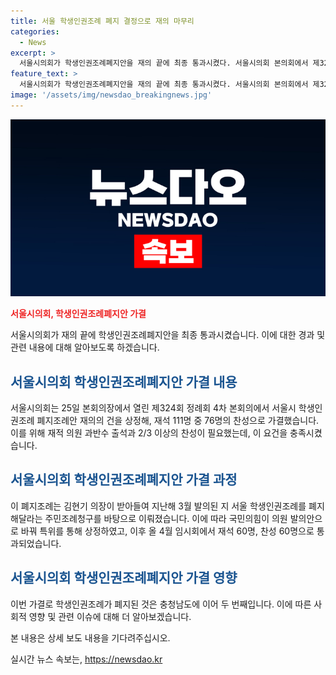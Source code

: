 ```yaml
---
title: 서울 학생인권조례 폐지 결정으로 재의 마무리
categories:
  - News
excerpt: >
  서울시의회가 학생인권조례폐지안을 재의 끝에 최종 통과시켰다. 서울시의회 본의회에서 제324회 정례회 4차 본회의에서 재석 111명 찬성으로 가결됐다. 이는 전체 112개 의석 중 75석을 차지하는 국민의힘의 발의안으로, 이로써 서울은 두 번째로 학생인권조례를 폐지한 지역이 되었다. 결정은 조희연 서울시교육감의 재의 요구를 무시한 것으로 보인다. 폐지안은 지난해 3월 발의됐지만, 서울행정법원의 가처분 신청으로 처리가 제동을 겪었고, 국민의힘이 발의안을 통해 재상정하여 통과시켰다.
feature_text: >
  서울시의회가 학생인권조례폐지안을 재의 끝에 최종 통과시켰다. 서울시의회 본의회에서 제324회 정례회 4차 본회의에서 재석 111명 찬성으로 가결됐다. 이는 전체 112개 의석 중 75석을 차지하는 국민의힘의 발의안으로, 이로써 서울은 두 번째로 학생인권조례를 폐지한 지역이 되었다. 결정은 조희연 서울시교육감의 재의 요구를 무시한 것으로 보인다. 폐지안은 지난해 3월 발의됐지만, 서울행정법원의 가처분 신청으로 처리가 제동을 겪었고, 국민의힘이 발의안을 통해 재상정하여 통과시켰다.
image: '/assets/img/newsdao_breakingnews.jpg'
---
```


<p><img src="/assets/img/newsdao_breakingnews.jpg" alt="implanttips 속보" /></p>

<p><b><span style="color: #ee2323;">서울시의회, 학생인권조례폐지안 가결</span></b></p>

<p>서울시의회가 재의 끝에 학생인권조례폐지안을 최종 통과시켰습니다. 이에 대한 경과 및 관련 내용에 대해 알아보도록 하겠습니다.</p>

<h2><b><span style="color: #1a5490;">서울시의회 학생인권조례폐지안 가결 내용</span></b></h2>

<p>서울시의회는 25일 본회의장에서 열린 제324회 정례회 4차 본회의에서 서울시 학생인권조례 폐지조례안 재의의 건을 상정해, 재석 111명 중 76명의 찬성으로 가결했습니다. 이를 위해 재적 의원 과반수 출석과 2/3 이상의 찬성이 필요했는데, 이 요건을 충족시켰습니다.</p>

<h2><b><span style="color: #1a5490;">서울시의회 학생인권조례폐지안 가결 과정</span></b></h2>

<p>이 폐지조례는 김현기 의장이 받아들여 지난해 3월 발의된 지 서울 학생인권조례를 폐지해달라는 주민조례청구를 바탕으로 이뤄졌습니다. 이에 따라 국민의힘이 의원 발의안으로 바꿔 특위를 통해 상정하였고, 이후 올 4월 임시회에서 재석 60명, 찬성 60명으로 통과되었습니다.</p>

<h2><b><span style="color: #1a5490;">서울시의회 학생인권조례폐지안 가결 영향</span></b></h2>

<p>이번 가결로 학생인권조례가 폐지된 것은 충청남도에 이어 두 번째입니다. 이에 따른 사회적 영향 및 관련 이슈에 대해 더 알아보겠습니다.</p>

<p>본 내용은 상세 보도 내용을 기다려주십시오.</p>
실시간 뉴스 속보는, <a href="https://newsdao.kr" rel="dofollow">https://newsdao.kr</a>


